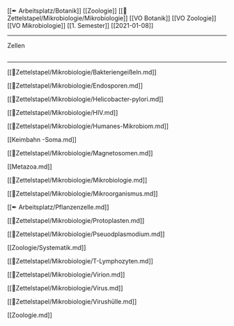 [[✒ Arbeitsplatz/Botanik]] [[Zoologie]] [[📂Zettelstapel/Mikrobiologie/Mikrobiologie]] [[VO Botanik]] [[VO Zoologie]] [[VO Mikrobiologie]] [[1. Semester]] [[2021-01-08]]

---

Zellen

## 

---

[[📂Zettelstapel/Mikrobiologie/Bakteriengeißeln.md]]

[[📂Zettelstapel/Mikrobiologie/Endosporen.md]]

[[📂Zettelstapel/Mikrobiologie/Helicobacter-pylori.md]]

[[📂Zettelstapel/Mikrobiologie/HIV.md]]

[[📂Zettelstapel/Mikrobiologie/Humanes-Mikrobiom.md]]

[[Keimbahn -Soma.md]]

[[📂Zettelstapel/Mikrobiologie/Magnetosomen.md]]

[[Metazoa.md]]

[[📂Zettelstapel/Mikrobiologie/Mikrobiologie.md]]

[[📂Zettelstapel/Mikrobiologie/Mikroorganismus.md]]

[[✒ Arbeitsplatz/Pflanzenzelle.md]]

[[📂Zettelstapel/Mikrobiologie/Protoplasten.md]]

[[📂Zettelstapel/Mikrobiologie/Pseuodplasmodium.md]]

[[Zoologie/Systematik.md]]

[[📂Zettelstapel/Mikrobiologie/T-Lymphozyten.md]]

[[📂Zettelstapel/Mikrobiologie/Virion.md]]

[[📂Zettelstapel/Mikrobiologie/Virus.md]]

[[📂Zettelstapel/Mikrobiologie/Virushülle.md]]

[[Zoologie.md]]